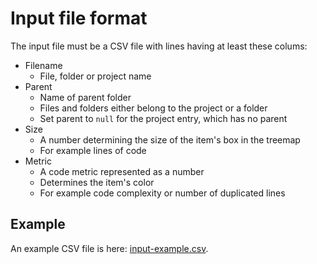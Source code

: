 # Input file format

The input file must be a CSV file with lines having at least these colums:

* Filename
  * File, folder or project name
* Parent
  * Name of parent folder
  * Files and folders either belong to the project or a folder
  * Set parent to `null` for the project entry, which has no parent
* Size
  * A number determining the size of the item's box in the treemap
  * For example lines of code
* Metric
  * A code metric represented as a number
  * Determines the item's color
  * For example code complexity or number of duplicated lines

## Example

An example CSV file is here: [input-example.csv](input-example.csv).
